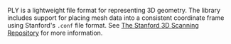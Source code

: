 PLY is a lightweight file format for representing 3D geometry. The
library includes support for placing mesh data into a consistent
coordinate frame using Stanford's `.conf` file format. See [The
Stanford 3D Scanning
Repository](http://graphics.stanford.edu/data/3Dscanrep/) for more
information.